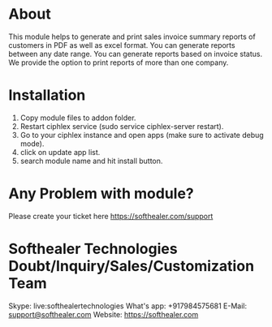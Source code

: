 About
============
This module helps to generate and print sales invoice summary reports of customers in PDF as well as excel format. You can generate reports between any date range. You can generate reports based on invoice status. We provide the option to print reports of more than one company.

Installation
============
1) Copy module files to addon folder.
2) Restart ciphlex service (sudo service ciphlex-server restart).
3) Go to your ciphlex instance and open apps (make sure to activate debug mode).
4) click on update app list.
5) search module name and hit install button.

Any Problem with module?
=====================================
Please create your ticket here https://softhealer.com/support

Softhealer Technologies Doubt/Inquiry/Sales/Customization Team
=====================================
Skype: live:softhealertechnologies
What's app: +917984575681
E-Mail: support@softhealer.com
Website: https://softhealer.com
